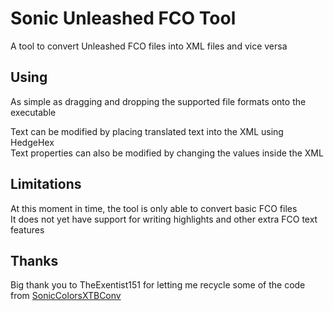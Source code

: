 # Sonic Unleashed FCO Tool
A tool to convert Unleashed FCO files into XML files and vice versa

## Using
As simple as dragging and dropping the supported file formats onto the executable<br>

Text can be modified by placing translated text into the XML using HedgeHex<br>
Text properties can also be modified by changing the values inside the XML<br>

## Limitations
At this moment in time, the tool is only able to convert basic FCO files<br>
It does not yet have support for writing highlights and other extra FCO text features

## Thanks
Big thank you to TheExentist151 for letting me recycle some of the code from [SonicColorsXTBConv](https://github.com/TheExentist151/SonicColorsXTBConv)

